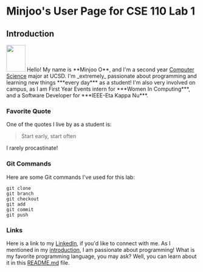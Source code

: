 # Minjoo's User Page for CSE 110 Lab 1
## Introduction
<img src="https://github.com/user-attachments/assets/08fe356b-b16f-42ef-bde7-49dc1dd8d387" width="50" height="70">
Hello! My name is **Minjoo O**, and I'm a second year <ins>Computer Science</ins> major at UCSD. I'm _extremely_ passionate about programming and learning new things ***every day*** as a student! I'm also very involved on campus, as I am First Year Events intern for ***Women In Computing***, and a Software Developer for ***IEEE-Eta Kappa Nu***.

### Favorite Quote
One of the quotes I live by as a student is:
> Start early, start often

I rarely procastinate!

### Git Commands
Here are some Git commands I've used for this lab:
```
git clone
git branch
git checkout
git add
git commit
git push
```
### Links
Here is a link to my [LinkedIn](https://linkedin.com/in/minjoo-o), if you'd like to connect with me.
As I mentioned in my [introduction](#Introduction), I am passionate about programming! What is my favorite programming language, you may ask? Well, you can learn about it in this [README.md](README.md) file.


